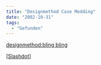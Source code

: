 ```yaml
---
title: "Designmethod Case Modding"
date: "2002-10-31"
tags:
  - "Gefunden"
---
```


[designmethod:bling bling](https://web.archive.org/web/20040902182829/http://www.designmethod.com/bling/ "designmethod:bling bling [english]")

\[[Slashdot](https://web.archive.org/web/20040902182829/http://brak.slashdot.org/article.pl?sid=02/10/30/2024214 "Slashdot: Beautiful Casemodding [english]")\]
